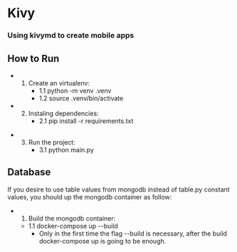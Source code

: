 # Kivy
### Using kivymd to create mobile apps

## How to Run
* 1. Create an virtualenv:
        - 1.1 python -m venv .venv
        - 1.2 source .venv/bin/activate

* 2. Instaling dependencies:
        - 2.1 pip install -r requirements.txt

- 3. Run the project:
        - 3.1 python main.py

## Database
If you desire to use table values from mongodb instead of table.py constant values, you should up the mongodb container as follow:

* 1. Build the mongodb container:
    - 1.1 docker-compose up --build
        - Only in the first time the flag --build is necessary, after the build docker-compose up is going to be enough.